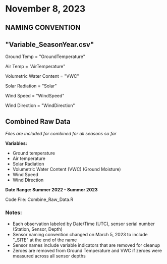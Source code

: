 # November 8, 2023

## NAMING CONVENTION

"Variable_SeasonYear.csv"
---

Ground Temp = "GroundTemperature"

Air Temp = "AirTemperature"

Volumetric Water Content = "VWC"

Solar Radiation = "Solar"

Wind Speed = "WindSpeed"

Wind Direction = "WindDirection"

## Combined Raw Data

*Files are included for combined for all seasons so far*

**Variables:**
- Ground temperature
- Air temperature
- Solar Radiation
- Volumetric Water Content (VWC) (Ground Moisture)
- Wind Speed
- Wind Direction

**Date Range: Summer 2022 - Summer 2023**

Code File: Combine_Raw_Data.R

### Notes:
- Each observation labeled by Date/Time (UTC), sensor serial number (Station, Sensor, Depth)
- Sensor naming convention changed on March 5, 2023 to include "_SITE" at the end of the name
- Sensor names include variable indicators that are removed for cleanup
- Zeroes are removed from Ground Temperature and VWC if zeroes were measured across all sensor depths
